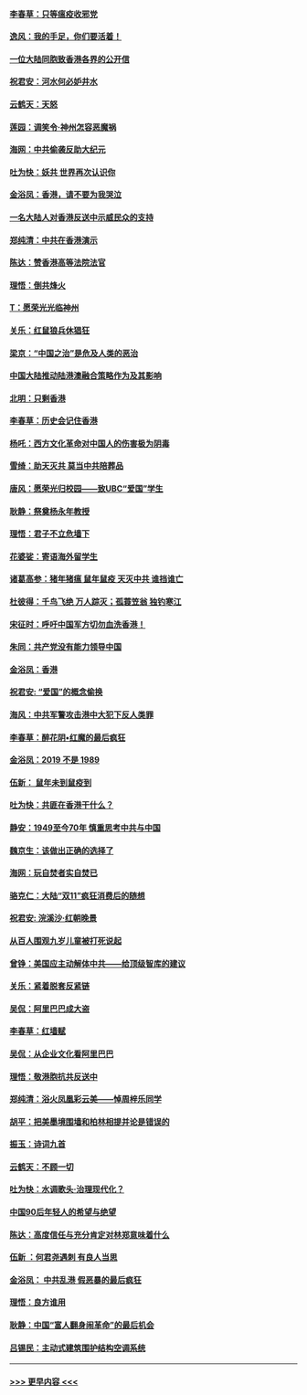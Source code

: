 #### [李春草：只等瘟疫收邪党](../pages/nsc993/n11677308.md?t=11250533) 
#### [逸风：我的手足，你们要活着！](../pages/nsc993/n11676352.md?t=11250533) 
#### [一位大陆同胞致香港各界的公开信](../pages/nsc993/n11675761.md?t=11250533) 
#### [祝君安：河水何必妒井水](../pages/nsc993/n11675746.md?t=11250533) 
#### [云鹤天：天怒](../pages/nsc993/n11675718.md?t=11250533) 
#### [莲园：调笑令‧神州怎容恶魔祸](../pages/nsc993/n11675648.md?t=11250533) 
#### [海网：中共偷袭反助大纪元](../pages/nsc993/n11673515.md?t=11250533) 
#### [吐为快：妖共 世界再次认识你](../pages/nsc993/n11673506.md?t=11250533) 
#### [金浴凤：香港，请不要为我哭泣](../pages/nsc993/n11673248.md?t=11250533) 
#### [一名大陆人对香港反送中示威民众的支持](../pages/nsc993/n11672615.md?t=11250533) 
#### [郑纯清：中共在香港演示](../pages/nsc993/n11670539.md?t=11250533) 
#### [陈达：赞香港高等法院法官](../pages/nsc993/n11669542.md?t=11250533) 
#### [理悟：倒共烽火](../pages/nsc993/n11668844.md?t=11250533) 
#### [T：愿荣光光临神州](../pages/nsc993/n11668421.md?t=11250533) 
#### [关乐：红鼠狼兵休猖狂](../pages/nsc993/n11668378.md?t=11250533) 
#### [梁京：“中国之治”是危及人类的恶治](../pages/nsc993/n11668328.md?t=11250533) 
#### [中国大陆推动陆港澳融合策略作为及其影响](../pages/nsc993/n11668157.md?t=11250533) 
#### [北明：只剩香港](../pages/nsc993/n11668002.md?t=11250533) 
#### [李春草：历史会记住香港](../pages/nsc993/n11667927.md?t=11250533) 
#### [杨吒：西方文化革命对中国人的伤害极为阴毒](../pages/nsc993/n11664521.md?t=11250533) 
#### [雪绮：助天灭共 莫当中共陪葬品](../pages/nsc993/n11662650.md?t=11250533) 
#### [唐风：愿荣光归校园——致UBC“爱国”学生](../pages/nsc993/n11662194.md?t=11250533) 
#### [耿静：祭奠杨永年教授](../pages/nsc993/n11662514.md?t=11250533) 
#### [理悟：君子不立危墙下](../pages/nsc993/n11662172.md?t=11250533) 
#### [花婆娑：寄语海外留学生](../pages/nsc993/n11662121.md?t=11250533) 
#### [诸葛高参：猪年猪瘟 鼠年鼠疫 天灭中共 谁挡谁亡](../pages/nsc993/n11661980.md?t=11250533) 
#### [杜彼得：千鸟飞绝 万人踪灭；孤蓑笠翁 独钓寒江](../pages/nsc993/n11661170.md?t=11250533) 
#### [宋征时：呼吁中国军方切勿血洗香港！](../pages/nsc993/n11415318.md?t=11250533) 
#### [朱同：共产党没有能力领导中国](../pages/nsc993/n11660421.md?t=11250533) 
#### [金浴凤：香港](../pages/nsc993/n11660419.md?t=11250533) 
#### [祝君安: “爱国”的概念偷换](../pages/nsc993/n11659706.md?t=11250533) 
#### [海风：中共军警攻击港中大犯下反人类罪](../pages/nsc993/n11659632.md?t=11250533) 
#### [李春草：醉花阴•红魔的最后疯狂](../pages/nsc993/n11659287.md?t=11250533) 
#### [金浴凤：2019 不是 1989](../pages/nsc993/n11657663.md?t=11250533) 
#### [伍新： 鼠年未到鼠疫到](../pages/nsc993/n11655098.md?t=11250533) 
#### [吐为快：共匪在香港干什么？](../pages/nsc993/n11654891.md?t=11250533) 
#### [静安：1949至今70年 慎重思考中共与中国](../pages/nsc993/n11651244.md?t=11250533) 
#### [魏京生：该做出正确的选择了](../pages/nsc993/n11653084.md?t=11250533) 
#### [海网：玩自焚者实自焚已](../pages/nsc993/n11652423.md?t=11250533) 
#### [骆克仁：大陆“双11”疯狂消费后的随想](../pages/nsc993/n11652305.md?t=11250533) 
#### [祝君安: 浣溪沙·红朝晚景](../pages/nsc993/n11652258.md?t=11250533) 
#### [从百人围观九岁儿童被打死说起](../pages/nsc993/n11651030.md?t=11250533) 
#### [曾铮：美国应主动解体中共——给顶级智库的建议](../pages/nsc993/n11649888.md?t=11250533) 
#### [关乐：紧着脱套反紧链](../pages/nsc993/n11649069.md?t=11250533) 
#### [吴侃：阿里巴巴成大盗](../pages/nsc993/n11645523.md?t=11250533) 
#### [李春草：红墙赋](../pages/nsc993/n11646389.md?t=11250533) 
#### [吴侃：从企业文化看阿里巴巴](../pages/nsc993/n11645476.md?t=11250533) 
#### [理悟：敬港胞抗共反送中](../pages/nsc993/n11645466.md?t=11250533) 
#### [郑纯清：浴火凤凰彩云美——悼周梓乐同学](../pages/nsc993/n11645155.md?t=11250533) 
#### [胡平：把美墨境围墙和柏林相提并论是错误的](../pages/nsc993/n11645134.md?t=11250533) 
#### [振玉：诗词九首](../pages/nsc993/n11644081.md?t=11250533) 
#### [云鹤天：不顾一切](../pages/nsc993/n11643508.md?t=11250533) 
#### [吐为快：水调歌头·治理现代化？](../pages/nsc993/n11643485.md?t=11250533) 
#### [中国90后年轻人的希望与绝望](../pages/nsc993/n11642317.md?t=11250533) 
#### [陈达：高度信任与充分肯定对林郑意味着什么](../pages/nsc993/n11641441.md?t=11250533) 
#### [伍新 ：何君尧遇刺 有良人当思](../pages/nsc993/n11641503.md?t=11250533) 
#### [金浴凤： 中共乱港  假恶暴的最后疯狂](../pages/nsc993/n11641495.md?t=11250533) 
#### [理悟：良方谁用](../pages/nsc993/n11641463.md?t=11250533) 
#### [耿静：中国“富人翻身闹革命”的最后机会](../pages/nsc993/n11640655.md?t=11250533) 
#### [吕锡民：主动式建筑围护结构空调系统](../pages/nsc993/n11640168.md?t=11250533) 

----
#### [ >>> 更早内容 <<< ](../indexes/nsc993-earlier.md)
